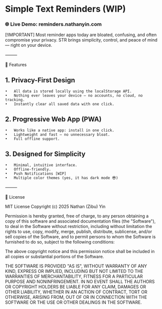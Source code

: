 # Simple Text Reminders (WIP)

### **🌐 Live Demo: reminders.nathanyin.com**

[!IMPORTANT]
Most reminder apps today are bloated, confusing, and often compromise your privacy. STR brings simplicity, control, and peace of mind — right on your device.

⸻

🚀 Features

## 1. Privacy-First Design
	•	All data is stored locally using the localStorage API.
	•	Nothing ever leaves your device — no accounts, no cloud, no tracking.
	•	Instantly clear all saved data with one click.

## 2. Progressive Web App (PWA)
	•	Works like a native app: install in one click.
	•	Lightweight and fast — no unnecessary bloat.
	•	Full offline support.

## 3. Designed for Simplicity
	•	Minimal, intuitive interface.
	•	Offline-friendly.
	•	Push Notifications [WIP]
	•	Multiple color themes (yes, it has dark mode 😎)

⸻

📄 License

MIT License
Copyright (c) 2025 Nathan (Zibu) Yin

Permission is hereby granted, free of charge, to any person obtaining a copy
of this software and associated documentation files (the "Software"), to deal
in the Software without restriction, including without limitation the rights
to use, copy, modify, merge, publish, distribute, sublicense, and/or sell
copies of the Software, and to permit persons to whom the Software is
furnished to do so, subject to the following conditions:

The above copyright notice and this permission notice shall be included in all
copies or substantial portions of the Software.

THE SOFTWARE IS PROVIDED "AS IS", WITHOUT WARRANTY OF ANY KIND, EXPRESS OR
IMPLIED, INCLUDING BUT NOT LIMITED TO THE WARRANTIES OF MERCHANTABILITY,
FITNESS FOR A PARTICULAR PURPOSE AND NONINFRINGEMENT. IN NO EVENT SHALL THE
AUTHORS OR COPYRIGHT HOLDERS BE LIABLE FOR ANY CLAIM, DAMAGES OR OTHER
LIABILITY, WHETHER IN AN ACTION OF CONTRACT, TORT OR OTHERWISE, ARISING FROM,
OUT OF OR IN CONNECTION WITH THE SOFTWARE OR THE USE OR OTHER DEALINGS IN THE
SOFTWARE.
